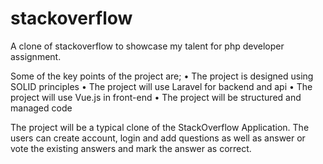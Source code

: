 # stackoverflow
A clone of stackoverflow to showcase my talent for php developer assignment.

Some of the key points of the project are;
	•	The project is designed using SOLID principles
	•	The project will use Laravel for backend and api
	•	The project will use Vue.js in front-end
	•	The project will be structured and managed code

The project will be a typical clone of the StackOverflow Application. The users can create account, login and add questions as well as answer or vote the existing answers and mark the answer as correct.
